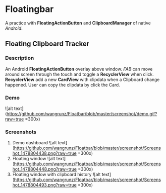 # Floatingbar
A practice with **FloatingActionButton** and **ClipboardManager** of native *Android*.

## Floating Clipboard Tracker
### Description
An Android **FloatingActionButton** overlay above window. *FAB* can move around screen through the touch and toggle a **RecyclerView** when click. **RecyclerView** add a new **CardView** with clipdata when a Clipboard change happened. User can copy the clipdata by click the Card.
### Demo
![alt text](https://github.com/wangrunz/Floatbar/blob/master/screenshot/demo.gif?raw=true =300x)
### Screenshots
1. Demo dashboard
![alt text](https://github.com/wangrunz/Floatbar/blob/master/screenshot/Screenshot_1478804438.png?raw=true =300x)
2. Floating window
![alt text](https://github.com/wangrunz/Floatbar/blob/master/screenshot/Screenshot_1478804448.png?raw=true =300x)
3. Floating window with clipboard history
![alt text](https://github.com/wangrunz/Floatbar/blob/master/screenshot/Screenshot_1478804493.png?raw=true =300x)
